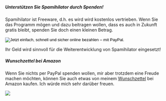 ##### Unterstützen Sie Spamihilator durch Spenden!

Spamihilator ist Freeware, d.h. es wird wird kostenlos vertrieben. Wenn
Sie das Programm mögen und dazu beitragen wollen, dass es auch in Zukunft
gratis bleibt, spenden Sie doch einen kleinen Betrag.

<form action="https://www.paypal.com/cgi-bin/webscr" method="post">
<input type="hidden" name="cmd" value="_s-xclick">
<input type="hidden" name="hosted_button_id" value="A7JHHQ29QDF2W">
<input type="image" src="https://www.paypalobjects.com/de_DE/DE/i/btn/btn_donateCC_LG.gif" border="0" name="submit" alt="Jetzt einfach, schnell und sicher online bezahlen – mit PayPal.">
<img alt="" border="0" src="https://www.paypalobjects.com/de_DE/i/scr/pixel.gif" width="1" height="1">
</form>

Ihr Geld wird sinnvoll für die Weiterentwicklung von Spamihilator eingesetzt!

##### Wunschzettel bei Amazon

Wenn Sie nichts per PayPal spenden wollen, mir aber trotzdem eine Freude machen möchten,
können Sie auch etwas von meinem [Wunschzettel](http://www.amazon.de/registry/wishlist/2WRRKJ0LSPTKC)
bei Amazon kaufen. Ich würde mich sehr darüber freuen.

<a href="http://www.amazon.de/registry/wishlist/2WRRKJ0LSPTKC"><img src="{{ site.url }}/images/amazonlogo.png"></a>